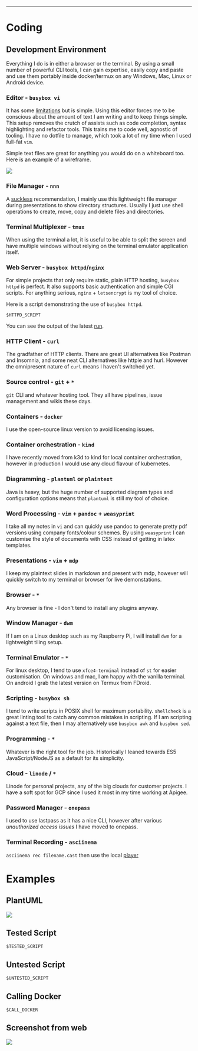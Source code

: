 ---

# Coding
## Development Environment

Everything I do is in either a browser or the terminal. By using a small number of
powerful CLI tools, I can gain expertise, easily copy and paste and use them portably
inside docker/termux on any Windows, Mac, Linux or Android device.

### Editor - `busybox vi` 

<div id="vi-demo"></div>

It has some [limitations](https://en.m.wikibooks.org/wiki/Learning_the_vi_Editor/BusyBox_vi) but is simple. Using this editor forces me to
be conscious about the amount of text I am writing and to keep things simple. This setup removes the crutch of assists such as code completion, syntax highlighting and refactor tools.
This trains me to code well, agnostic of tooling. I have no dotfile to manage, which took a lot of my time when I used
full-fat `vim`.

Simple text files are great for anything you would do on a whiteboard too. Here is
an example of a wireframe.

![](wire.txt.png)

### File Manager - `nnn` 

<div id="nnn-demo"></div>

A [suckless](https://suckless.org) recommendation, I mainly use this lightweight file manager during presentations to show directory structures. Usually I just
use shell operations to create, move, copy and delete files and directories.

### Terminal Multiplexer - `tmux`

<div id="tmux-demo"></div>

When using the terminal a lot, it is useful to be able to split the screen and have multiple windows without relying on the terminal emulator application
itself.

### Web Server - `busybox httpd`/`nginx` 

For simple projects that only require static, plain HTTP hosting, `busybox httpd` is perfect. It also supports basic authentication and simple CGI scripts.
For anything serious, `nginx` + `letsencrypt` is my tool of choice.

Here is a script demonstrating the use of `busybox httpd`. 

```
$HTTPD_SCRIPT
```

You can see the output of the latest [run](CallHTTPD.sh.out).

### HTTP Client - `curl`

The gradfather of HTTP clients. There are great UI alternatives like Postman and Insomnia, and some neat CLI alternatives like httpie and hurl. However the omnipresent 
nature of `curl` means I haven't switched yet.

### Source control - `git` + `*` 

`git` CLI and whatever hosting tool. They all have pipelines, issue management and wikis these days.

### Containers - `docker` 

I use the open-source linux version to avoid licensing issues.

### Container orchestration - `kind` 

I have recently moved from k3d to kind for local container orchestration, however in production I would use any cloud flavour of kubernetes.

### Diagramming - `plantuml` or `plaintext` 

Java is heavy, but the huge number of supported diagram types and configuration options means that `plantuml` is still my tool of choice.

### Word Processing - `vim` + `pandoc` + `weasyprint` 

I take all my notes in `vi` and can quickly use pandoc to generate pretty pdf versions using company fonts/colour schemes. By using `weasyprint`
I can customise the style of documents with CSS instead of getting in latex templates.

### Presentations - `vim` + `mdp` 

I keep my plaintext slides in markdown and present with mdp, however will quickly switch to my terminal or browser for live demonstations.

### Browser - `*` 

Any browser is fine - I don't tend to install any plugins anyway.

### Window Manager - `dwm` 

If I am on a Linux desktop such as my Raspberry Pi, I will install `dwm` for a lightweight tiling setup. 

### Terminal Emulator - `*`

For linux desktop, I tend to use `xfce4-terminal` instead of `st` for easier customisation. On windows and mac, I am happy with the vanilla terminal. On android I
grab the latest version on Termux from FDroid.

### Scripting - `busybox sh` 

I tend to write scripts in POSIX shell for maximum portability. `shellcheck` is a great linting tool to catch any common mistakes in scripting. If I am scripting 
against a text file, then I may alternatively use `busybox awk` and `busybox sed`.

### Programming - `*` 

Whatever is the right tool for the job. Historically I leaned towards ES5 JavaScript/NodeJS as a default for its simplicity.

### Cloud - `linode` / `*` 

Linode for personal projects, any of the big clouds for customer projects. I have a soft spot for GCP since I used it most in my time working at Apigee.

### Password Manager - `onepass` 

I used to use lastpass as it has a nice CLI, however after various _unauthorized access issues_ I have moved to onepass.

### Terminal Recording - `asciinema`

`asciinema rec filename.cast` then use the local [player](https://github.com/asciinema/asciinema-player)

# Examples

## PlantUML

![](eg.png)

## Tested Script

```
$TESTED_SCRIPT
```

## Untested Script

```
$UNTESTED_SCRIPT
```

## Calling Docker

```
$CALL_DOCKER
```

## Screenshot from web

![](last-screenshot.png)

